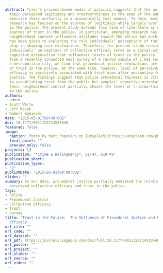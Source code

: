 ```yaml
---
abstract: Tyler’s process-based model of policing suggests that the police can enhance
  their perceived legitimacy and trustworthiness in the eyes of the public when they
  exercise their authority in a procedurally fair manner. To date, most process-based
  research has focused on the sources of legitimacy while largely overlooking trust
  in the police. The present study extends this line of literature by examining the
  sources of trust in the police. In particular, emerging research has revealed that
  neighborhood context influences attitudes toward the police but much less attention
  has been given to exploring the role individuals’ perceptions of their neighborhood
  play in shaping such evaluations. Therefore, the present study considers whether
  individuals’ perceptions of collective efficacy serve as a social-psychological
  cognitive orientation that influences levels of trust in the police. Using data
  from a recently conducted mail survey of a random sample of 1,681 residents from
  a metropolitan city, we find that procedural justice evaluations are a primary source
  of trust in the police. At the same time, however, level of perceived collective
  efficacy is positively associated with trust even after accounting for procedural
  justice. The findings suggest that police procedural fairness is vitally important
  to establishing trust from the public but peoples’ cognitive orientation toward
  their neighborhood context partially shapes the level of trustworthiness they afford
  to the police.
authors:
- admin
- Scott Wolfe
- Jeff Rojek
- Robert Kaminski
date: "2015-05-01T00:00:00Z"
doi: 10.1177/0011128714530548
featured: false
image:
  caption: Photo by Matt Popovich on [Unsplash](https://unsplash.com/photos/7mqsZsE6FaU)
  focal_point: ""
  preview_only: false
projects: []
publication: '*Crime & Delinquency*, 61(4), 610-40'
publication_short:
publication_types:
- "2"
publishDate: "2015-05-01T00:00:00Z"
slides: ""
summary: In our data, procedural justice partially mediated the relationship between
  perceived collective efficacy and trust in the police.
tags:
- Police
- Procedural Justice
- Collective Efficacy
- Trust
- Survey
title: 'Trust in the Police:  The Influence of Procedural Justice and Perceived Collective
  Efficacy'
url_cite: ""
url_code: ""
url_dataset: ""
url_pdf: https://journals.sagepub.com/doi/full/10.1177/0011128714530548
url_poster: ""
url_project: ""
url_slides: ""
url_source: ""
url_video: ""
---
```


